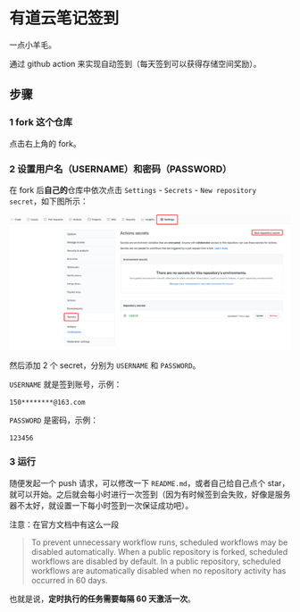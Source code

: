# 有道云笔记签到

一点小羊毛。

通过 github action 来实现自动签到（每天签到可以获得存储空间奖励）。

## 步骤

### 1 fork 这个仓库

点击右上角的 fork。

### 2 设置用户名（USERNAME）和密码（PASSWORD）

在 fork 后**自己的**仓库中依次点击 `Settings` - `Secrets` - `New repository secret`，如下图所示：

![image-20210111220035535](README.assets/image-20210111220035535.png)

然后添加 2 个 secret，分别为 `USERNAME` 和 `PASSWORD`。

`USERNAME` 就是签到账号，示例：

```text
150********@163.com
```

`PASSWORD` 是密码，示例：

```text
123456
```

### 3 运行

随便发起一个 push 请求，可以修改一下 `README.md`，或者自己给自己点个 star，就可以开始。之后就会每小时进行一次签到（因为有时候签到会失败，好像是服务器不太好，就设置一下每小时签到一次保证成功吧）。

注意：在官方文档中有这么一段

> To prevent unnecessary workflow runs, scheduled workflows may be disabled automatically. When a public repository is forked, scheduled workflows are disabled by default. In a public repository, scheduled workflows are automatically disabled when no repository activity has occurred in 60 days.

也就是说，**定时执行的任务需要每隔 60 天激活一次**。

